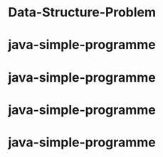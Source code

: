 # Data-Structure-Problem
# java-simple-programme
# java-simple-programme
# java-simple-programme
# java-simple-programme
